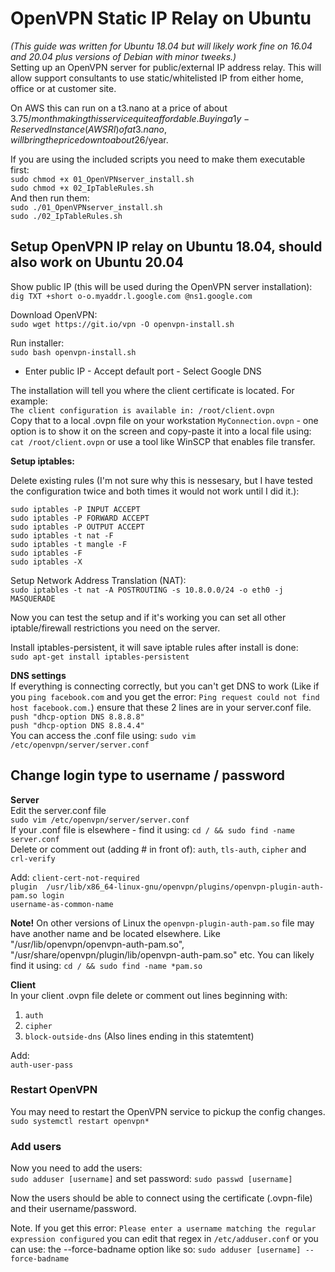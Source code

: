 # OpenVPN Static IP Relay on Ubuntu  
*(This guide was written for Ubuntu 18.04 but will likely work fine on 16.04 and 20.04 plus versions of Debian with minor tweeks.)*    
Setting up an OpenVPN server for public/external IP address relay. This will allow support consultants to use static/whitelisted IP from either home, office or at customer site.  

On AWS this can run on a t3.nano at a price of about 3.75$/month making this service quite affordable. Buying a 1y-Reserved Instance (AWS RI) of a t3.nano, will bring the price down to about 26$/year.  

If you are using the included scripts you need to make them executable first:  
`sudo chmod +x 01_OpenVPNserver_install.sh`  
`sudo chmod +x 02_IpTableRules.sh`  
And then run them:  
`sudo ./01_OpenVPNserver_install.sh`  
`sudo ./02_IpTableRules.sh`  

## Setup OpenVPN IP relay on Ubuntu 18.04, should also work on Ubuntu 20.04    

Show public IP (this will be used during the OpenVPN server installation):  
`dig TXT +short o-o.myaddr.l.google.com @ns1.google.com`

Download OpenVPN:  
`sudo wget https://git.io/vpn -O openvpn-install.sh`    

Run installer:  
`sudo bash openvpn-install.sh`  

* Enter public IP - Accept default port - Select Google DNS  

The installation will tell you where the client certificate is located. For example:   
`The client configuration is available in: /root/client.ovpn`  
Copy that to a local .ovpn file on your workstation `MyConnection.ovpn` - one option is to show it on the screen and copy-paste it into a local file using: `cat /root/client.ovpn` or use a tool like WinSCP that enables file transfer.        
  
**Setup iptables:**

Delete existing rules (I'm not sure why this is nessesary, but I have tested the configuration twice and both times it would not work until I did it.):  
```
sudo iptables -P INPUT ACCEPT
sudo iptables -P FORWARD ACCEPT
sudo iptables -P OUTPUT ACCEPT
sudo iptables -t nat -F
sudo iptables -t mangle -F
sudo iptables -F
sudo iptables -X
```

Setup Network Address Translation (NAT):    
`sudo iptables -t nat -A POSTROUTING -s 10.8.0.0/24 -o eth0 -j MASQUERADE`   

Now you can test the setup and if it's working you can set all other iptable/firewall restrictions you need on the server.  

Install iptables-persistent, it will save iptable rules after install is done:  
`sudo apt-get install iptables-persistent`  


**DNS settings**   
If everything is connecting correctly, but you can't get DNS to work (Like if you `ping facebook.com` and you get the error: `Ping request could not find host facebook.com.`) ensure that these 2 lines are in your server.conf file.    
`push "dhcp-option DNS 8.8.8.8"`   
`push "dhcp-option DNS 8.8.4.4"`   
You can access the .conf file using: `sudo vim /etc/openvpn/server/server.conf`

## Change login type to username / password  
**Server**  
Edit the server.conf file  
`sudo vim /etc/openvpn/server/server.conf`  
If your .conf file is elsewhere - find it using:  `cd / && sudo find -name server.conf`    
Delete or comment out (adding # in front of): `auth`, `tls-auth`, `cipher` and `crl-verify`  

Add: 
`client-cert-not-required`  
`plugin  /usr/lib/x86_64-linux-gnu/openvpn/plugins/openvpn-plugin-auth-pam.so login`  
`username-as-common-name`  

**Note!** On other versions of Linux the `openvpn-plugin-auth-pam.so` file may have another name and be located elsewhere. Like "/usr/lib/openvpn/openvpn-auth-pam.so", "/usr/share/openvpn/plugin/lib/openvpn-auth-pam.so" etc.  You can likely find it using: `cd / && sudo find -name *pam.so`   

**Client**  
In your client .ovpn file delete or comment out lines beginning with: 
1. `auth` 
2. `cipher`
3. `block-outside-dns` (Also lines ending in this statemtent)    

Add:  
`auth-user-pass` 

### Restart OpenVPN  
You may need to restart the OpenVPN service to pickup the config changes.  
`sudo systemctl restart openvpn*` 

### Add users
Now you need to add the users:  
`sudo adduser [username]` and set password: `sudo passwd [username]`  

Now the users should be able to connect using the certificate (.ovpn-file) and their username/password.  

Note. If you get this error:  `Please enter a username matching the regular expression configured`  you can edit that regex in `/etc/adduser.conf` or you can use: the --force-badname option like so: `sudo adduser [username] --force-badname`  

 
